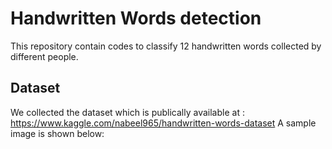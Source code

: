 # Handwritten Words detection

This repository contain codes to classify 12 handwritten words collected by different people.

## Dataset

We collected the dataset which is publically available at : https://www.kaggle.com/nabeel965/handwritten-words-dataset
A sample image is shown below:



